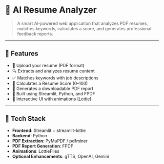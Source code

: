 # 🧠 AI Resume Analyzer

> A smart AI-powered web application that analyzes PDF resumes, matches keywords, calculates a score, and generates professional feedback reports.

---

## 🚀 Features

- 📄 Upload your resume (PDF format)
- 🔍 Extracts and analyzes resume content
- ✅ Matches keywords with job descriptions
- 🧮 Calculates a Resume Score (0–100)
- 📝 Generates a downloadable PDF report
- 🧠 Built using Streamlit, Python, and FPDF
- 🎨 Interactive UI with animations (Lottie)

---
## 🧰 Tech Stack

- **Frontend**: Streamlit + streamlit-lottie
- **Backend**: Python
- **PDF Extraction**: PyMuPDF / pdfminer
- **PDF Report Generation**: FPDF
- **Animations**: LottieFiles
- **Optional Enhancements**: gTTS, OpenAI, Gemini
